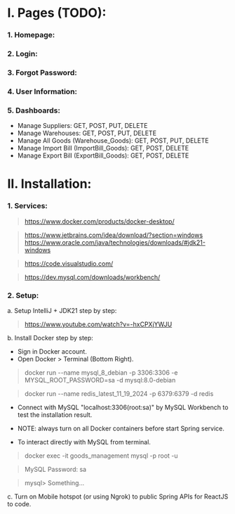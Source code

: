 # I. Pages (TODO): #
### 1. Homepage: ###
### 2. Login: ###
### 3. Forgot Password: ###
### 4. User Information: ###
### 5. Dashboards: ###
- Manage Suppliers: GET, POST, PUT, DELETE
- Manage Warehouses: GET, POST, PUT, DELETE
- Manage All Goods (Warehouse_Goods): GET, POST, PUT, DELETE
- Manage Import Bill (ImportBill_Goods): GET, POST, DELETE
- Manage Export Bill (ExportBill_Goods): GET, POST, DELETE
# II. Installation: #
### 1. Services:
> https://www.docker.com/products/docker-desktop/

> https://www.jetbrains.com/idea/download/?section=windows
> https://www.oracle.com/java/technologies/downloads/#jdk21-windows

> https://code.visualstudio.com/

> https://dev.mysql.com/downloads/workbench/

### 2. Setup: ###
a. Setup IntelliJ + JDK21 step by step:
> https://www.youtube.com/watch?v=-hxCPXjYWJU

b. Install Docker step by step:
- Sign in Docker account.
- Open Docker > Terminal (Bottom Right).
> docker run --name mysql_8_debian -p 3306:3306 -e MYSQL_ROOT_PASSWORD=sa -d mysql:8.0-debian

> docker run --name redis_latest_11_19_2024 -p 6379:6379 -d redis
- Connect with MySQL "localhost:3306(root:sa)" by MySQL Workbench to test the installation result.
- NOTE: always turn on all Docker containers before start Spring service.

- To interact directly with MySQL from terminal.
> docker exec -it goods_management mysql -p root -u

> MySQL Password: sa

> mysql> Something...

c. Turn on Mobile hotspot (or using Ngrok) to public Spring APIs for ReactJS to code.